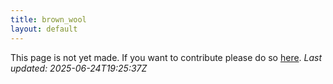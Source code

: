 ```yaml
---
title: brown_wool
layout: default
---
```


This page is not yet made. If you want to contribute please do so [here](https://github.com/CrazyH2/Bigstone/blob/wiki/components/brown_wool.md).
_Last updated: 2025-06-24T19:25:37Z_
